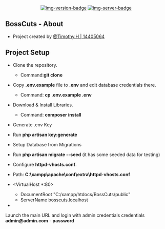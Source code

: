 <!--
BossCuts Documentation
By: Timothy. H | 14405064
-->

<div align="center">

<!-- Quick Links -->
[![img-version-badge]][git-repo]
[![img-server-badge]][git-server]

</div>

<!-- SectionStart: Body -->

 ## BossCuts - About
 
 - Project created by <u>@Timothy.H | 14405064</u>
  
 ## Project Setup
- Clone the repository.
  - Command:__git clone__

- Copy __.env.example__ file to __.env__ and edit database credentials there. 
  - Command: __cp .env.example .env__

- Download & Install Libraries.
  - Command: __composer install__

- Generate .env Key
 - Run __php artisan key:generate__

- Setup Database from Migrations
 - Run __php artisan migrate --seed__ (it has some seeded data for testing)

- Configure __httpd-vhosts.conf__.
- Path: __C:\xampp\apache\conf\extra\httpd-vhosts.conf__
- <VirtualHost *:80>
    - DocumentRoot "C:/xampp/htdocs/BossCuts/public"
    - ServerName bosscuts.localhost
- </VirtualHost>
Launch the main URL and login with admin credentials
credentials
__admin@admin.com__ - __password__



<!--SectionEnd: Body -->

<!--
Repo References
-->
[git-repo]:https://github.com/timhow38/COMP710-S2
[git-server]:https://laravel.com/
<!--
Link References
-->
[img-version-badge]:https://img.shields.io/badge/RELEASE-V1.0.4-blue?logo=github&style=for-the-badge
[img-server-badge]:https://img.shields.io/badge/FRAMEWORK-LARAVEL-brightgreen?logo=github&style=for-the-badge
